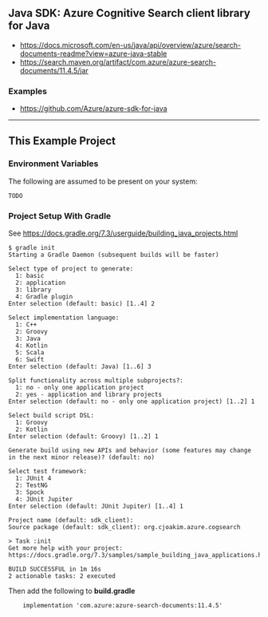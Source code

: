 # 

## Java SDK: Azure Cognitive Search client library for Java

- https://docs.microsoft.com/en-us/java/api/overview/azure/search-documents-readme?view=azure-java-stable
- https://search.maven.org/artifact/com.azure/azure-search-documents/11.4.5/jar

### Examples

- https://github.com/Azure/azure-sdk-for-java


---

## This Example Project

### Environment Variables

The following are assumed to be present on your system:
```
TODO
```

### Project Setup With Gradle 

See https://docs.gradle.org/7.3/userguide/building_java_projects.html

```
$ gradle init
Starting a Gradle Daemon (subsequent builds will be faster)

Select type of project to generate:
  1: basic
  2: application
  3: library
  4: Gradle plugin
Enter selection (default: basic) [1..4] 2

Select implementation language:
  1: C++
  2: Groovy
  3: Java
  4: Kotlin
  5: Scala
  6: Swift
Enter selection (default: Java) [1..6] 3

Split functionality across multiple subprojects?:
  1: no - only one application project
  2: yes - application and library projects
Enter selection (default: no - only one application project) [1..2] 1

Select build script DSL:
  1: Groovy
  2: Kotlin
Enter selection (default: Groovy) [1..2] 1

Generate build using new APIs and behavior (some features may change in the next minor release)? (default: no)

Select test framework:
  1: JUnit 4
  2: TestNG
  3: Spock
  4: JUnit Jupiter
Enter selection (default: JUnit Jupiter) [1..4] 1

Project name (default: sdk_client):
Source package (default: sdk_client): org.cjoakim.azure.cogsearch

> Task :init
Get more help with your project: https://docs.gradle.org/7.3/samples/sample_building_java_applications.html

BUILD SUCCESSFUL in 1m 16s
2 actionable tasks: 2 executed
```

Then add the following to **build.gradle**

```
    implementation 'com.azure:azure-search-documents:11.4.5'
```